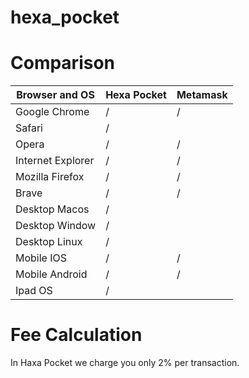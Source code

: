 # hexa_pocket

# Comparison


| Browser and OS  | Hexa Pocket | Metamask |
|-----------------|-------------|----------|
| Google Chrome   |     /       |    /     |
| Safari          |     /       |          |
| Opera           |     /       |    /     |
| Internet Explorer |/           |     /       |
| Mozilla Firefox |    /        |    /     |
| Brave           |     /       |    /     |
| Desktop Macos   |     /       |          |
| Desktop Window  |     /       |          |
| Desktop Linux   |     /       |          |
| Mobile IOS      |     /       |    /     |
| Mobile Android  |     /       |    /     |
| Ipad OS         |     /       |          |
 

# Fee Calculation

In Haxa Pocket we charge you only 2% per transaction.


